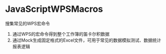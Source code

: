 # JavaScriptWPSMacros
搜集常见的WPS宏命令
1. 通过WPS的宏命令得到整个工作簿的笛卡尔积数据
2. 通过Mock生成固定格式的Excel文件，可用于常见的数据模拟测试、数据统计报表逻辑

